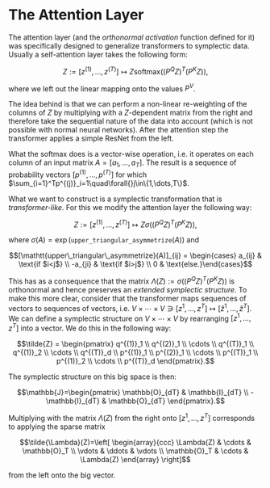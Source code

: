# The Attention Layer

The attention layer (and the *orthonormal activation* function defined for it) was specifically designed to generalize transformers to symplectic data. 
Usually a self-attention layer takes the following form: 

```math
Z := [z^{(1)}, \ldots, z^{(T)}] \mapsto Z\mathrm{softmax}((P^QZ)^T(P^KZ)),
```
where we left out the linear mapping onto the values $P^V$. 

The idea behind is that we can perform a non-linear re-weighting of the columns of $Z$ by multiplying with a $Z$-dependent matrix from the right and therefore take the sequential nature of the data into account (which is not possible with normal neural networks). After the attention step the transformer applies a simple ResNet from the left.

What the softmax does is a vector-wise operation, i.e. it operates on each column of an input matrix $A = [a_1, \ldots, a_T]$. The result is a sequence of probability vectors $[p^{(1)}, \ldots, p^{(T)}]$ for which $\sum_{i=1}^Tp^{(j)}_i=1\quad\forall{}j\in\{1,\dots,T\}$. 

What we want to construct is a symplectic transformation that is *transformer-like*. For this we modify the attention layer the following way: 

```math 
Z := [z^{(1)}, \ldots, z^{(T)}] \mapsto Z\sigma((P^QZ)^T(P^KZ)),
```
where $\sigma(A)=\exp(\mathtt{upper\_triangular\_asymmetrize}(A))$ and 

```math
[\mathtt{upper\_triangular\_asymmetrize}(A)]_{ij} = \begin{cases} a_{ij} & \text{if $i<j$}  \\ -a_{ji} & \text{if $i>j$} \\ 0 & \text{else.}\end{cases}
```

This has as a consequence that the matrix $\Lambda(Z) := \sigma((P^QZ)^T(P^KZ))$ is orthonormal and hence preserves an *extended symplectic structure*. To make this more clear, consider that the transformer maps sequences of vectors to sequences of vectors, i.e. $V\times\cdots\times{}V \ni [z^1, \ldots, z^T] \mapsto [\hat{z}^1, \ldots, \hat{z}^T]$. We can define a symplectic structure on $V\times\cdots\times{}V$ by rearranging $[z^1, \ldots, z^T]$ into a vector. We do this in the following way: 

```math
\tilde{Z} = \begin{pmatrix} q^{(1)}_1 \\ q^{(2)}_1 \\ \cdots \\ q^{(T)}_1 \\ q^{(1)}_2 \\ \cdots \\ q^{(T)}_d \\ p^{(1)}_1 \\ p^{(2)}_1 \\ \cdots \\ p^{(T)}_1 \\ p^{(1)}_2 \\ \cdots \\ p^{(T)}_d \end{pmatrix}.
```

The symplectic structure on this big space is then: 

```math
\mathbb{J}=\begin{pmatrix}
    \mathbb{O}_{dT} & \mathbb{I}_{dT} \\
    -\mathbb{I}_{dT} & \mathbb{O}_{dT}
\end{pmatrix}.
```

Multiplying with the matrix $\Lambda(Z)$ from the right onto $[z^1, \ldots, z^T]$ corresponds to applying the sparse matrix 

```math
\tilde{\Lambda}(Z)=\left[
\begin{array}{ccc}
   \Lambda(Z) & \cdots & \mathbb{O}_T \\
   \vdots & \ddots & \vdots \\
   \mathbb{O}_T & \cdots & \Lambda(Z) 
   \end{array}
\right]
```

from the left onto the big vector. 
